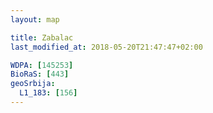 ```yaml
---
layout: map

title: Zabalac
last_modified_at: 2018-05-20T21:47:47+02:00

WDPA: [145253]
BioRaS: [443]
geoSrbija:
  L1_183: [156]
---
```

